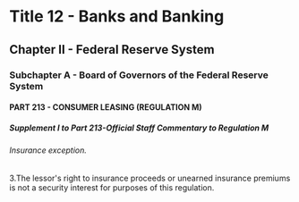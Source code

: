 
# Title 12 - Banks and Banking
## Chapter II - Federal Reserve System
### Subchapter A - Board of Governors of the Federal Reserve System
#### PART 213 - CONSUMER LEASING (REGULATION M)
##### Supplement I to Part 213-Official Staff Commentary to Regulation M
###### Insurance exception.

3.The lessor's right to insurance proceeds or unearned insurance premiums is not a security interest for purposes of this regulation.
